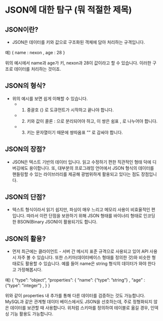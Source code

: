 # JSON에 대한 탐구 (뭐 적절한 제목)

## JSON이란?
+ JSON은 데이터를 키와 값으로 구조화된 객체에 담아 처리하는 규격입니다.

예) { name : nexon , age : 28 }

위의 예시에서 name과 age가 키, nexon과 28이 값이라고 할 수 있습니다. 이러한 구조로 데이터를 처리하는 것이죠.

## JSON의 형식?
+ 위의 예시를 보면 쉽게 이해할 수 있습니다.
    + 1. 중괄호 {} 로 도큐먼트가 시작하고 끝나야 합니다.
    + 2. 키와 값이 콜론 : 으로 분리되어야 하고, 이 쌍은 쉼표 , 로 나누어야 합니다.
    + 3. 키는 문자열이기 때문에 쌍따옴표 ”” 로 감싸야 합니다.

## JSON의 장점?
+ JSON은 텍스트 기반의 데이터 입니다. 읽고 수정하기 편한 직관적인 형태 덕에 디버깅에도 용이합니다. 또,  대부분의 프로그래밍 언어에서 JSON 형식의 데이터를 핸들링할 수 있는 라이브러리를 제공해 광범위하게 활용되고 있다는 점도 장점입니다.

## JSON의 단점?
+ 텍스트 형식이라서 읽기 쉽지만, 파싱이 매우 느리고 메모리 사용이 비효율적인 편입니다. 따라서 이런 단점을 보완하기 위해 JSON 형태를 바이너리 형태로 인코딩한 BSON(Binary JSON)이 활용되기도 합니다. 

## JSON의 활용?
+ 먼저 최근에는 클라이언트 - 서버 간 메시지 표준 규격으로 사용되고 있어 API 사용시 자주 볼 수 있습니다. 또한 스키마(데이터베이스 형태를 정의한 것)와 비슷한 형태로도 활용할 수 있습니다. 예를 들어 name은 string 형식의 데이터가 와야 한다고 가정해봅시다.


예)
{
“type”: “object”,
“properties”: {
 “name”: {“type”: ”string”} ,
“age” : {“type”: ”integer”} ,
    }
}

위와 같이 properties 내 추가를 통해 다른 데이터를 검증하는 것도 가능합니다.
MySQL과 같은 관계형 데이터 베이스에서도 JSON을 선호하는데, 주로 정형화되지 않은 데이터를 보관할 때 사용합니다. 위처럼 스키마를 정의하여 테이블로 옮길 경우, 인덱싱 기능 활용도 가능합니다.

